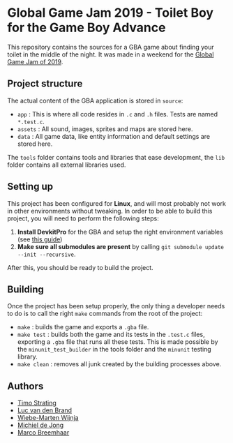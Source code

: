 # Global Game Jam 2019 - Toilet Boy for the Game Boy Advance
This repository contains the sources for a GBA game about finding your toilet in the middle of the night. It was made in a weekend for the [Global Game Jam of 2019](https://globalgamejam.org/).

## Project structure
The actual content of the GBA application is stored in `source`:

- `app` : This is where all code resides in `.c` and `.h` files. Tests are named `*.test.c`.
- `assets` : All sound, images, sprites and maps are stored here.
- `data` : All game data, like entity information and default settings are stored here.

The `tools` folder contains tools and libraries that ease development, the `lib` folder contains all external libraries used.

## Setting up
This project has been configured for **Linux**, and will most probably not work in other environments without tweaking.
In order to be able to build this project, you will need to perform the following steps:

1. **Install DevkitPro** for the GBA and setup the right environment variables (see [this guide](https://devkitpro.org/wiki/devkitPro_pacman))
2. **Make sure all submodules are present** by calling `git submodule update --init --recursive`.

After this, you should be ready to build the project.

## Building
Once the project has been setup properly, the only thing a developer needs to do is to call the right `make` commands from the root of the project:

- `make` : builds the game and exports a `.gba` file.
- `make test` : builds both the game and its tests in the `.test.c` files, exporting a `.gba` file that runs all these tests. This is made possible by the `minunit_test_builder` in the tools folder and the `minunit` testing library.
- `make clean` : removes all junk created by the building processes above.

## Authors
- [Timo Strating](https://github.com/timostrating)
- [Luc van den Brand](https://LucvandenBrand.com)
- [Wiebe-Marten Wijnja](https://wmcode.nl/)
- [Michiel de Jong](https://troido.nl)
- [Marco Breemhaar](https://github.com/mbreemhaar)
